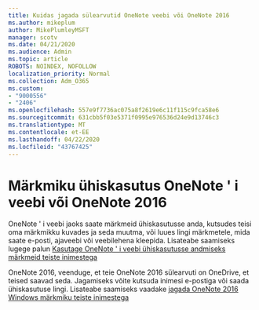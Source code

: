 ```yaml
---
title: Kuidas jagada sülearvutid OneNote veebi või OneNote 2016
ms.author: mikeplum
author: MikePlumleyMSFT
manager: scotv
ms.date: 04/21/2020
ms.audience: Admin
ms.topic: article
ROBOTS: NOINDEX, NOFOLLOW
localization_priority: Normal
ms.collection: Adm_O365
ms.custom:
- "9000556"
- "2406"
ms.openlocfilehash: 557e9f7736ac075a8f2619e6c11f115c9fca58e6
ms.sourcegitcommit: 631cbb5f03e5371f0995e976536d24e9d13746c3
ms.translationtype: MT
ms.contentlocale: et-EE
ms.lasthandoff: 04/22/2020
ms.locfileid: "43767425"
---
```

# <a name="share-notebooks-in-onenote-for-the-web-or-onenote-2016"></a>Märkmiku ühiskasutus OneNote ' i veebi või OneNote 2016

OneNote ' i veebi jaoks saate märkmeid ühiskasutusse anda, kutsudes teisi oma märkmikku kuvades ja seda muutma, või luues lingi märkmetele, mida saate e-posti, ajaveebi või veebilehena kleepida. Lisateabe saamiseks lugege palun [Kasutage OneNote ' i veebi ühiskasutusse andmiseks märkmeid teiste inimestega](https://support.office.com/article/D3481FBE-E06C-4883-B7E9-B2EE9F38AED3)

OneNote 2016, veenduge, et teie OneNote 2016 sülearvuti on OneDrive, et teised saavad seda. Jagamiseks võite kutsuda inimesi e-postiga või saada ühiskasutuse lingi. Lisateabe saamiseks vaadake [jagada OneNote 2016 Windows märkmiku teiste inimestega](https://support.office.com/article/d14b6033-7a95-4536-9216-bb0a5e0f8285)